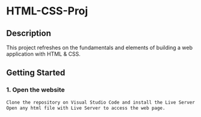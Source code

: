 # HTML-CSS-Proj

## Description
<p>This project refreshes on the fundamentals and elements of building a web application with HTML & CSS.</p>

## Getting Started

### 1. Open the website
```bash
Clone the repository on Visual Studio Code and install the Live Server extension.
Open any html file with Live Server to access the web page.
```
